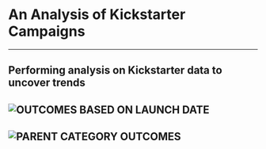 # An Analysis of Kickstarter Campaigns
---
Performing analysis on Kickstarter data to uncover trends
---
![OUTCOMES BASED ON LAUNCH DATE](https://user-images.githubusercontent.com/89427676/131265468-641cba38-ca43-438d-8d73-5edceeebc0b1.png)
---
![PARENT CATEGORY OUTCOMES](https://user-images.githubusercontent.com/89427676/131265481-0dd391b5-068d-4f7a-880e-9b4541938726.png)
---
